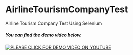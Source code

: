 # AirlineTourismCompanyTest
Airline Tourism Company Test Using Selenium

##### You can find the demo video below.

[![PLEASE CLICK FOR DEMO VIDEO ON YOUTUBE](https://img.youtube.com/vi/9iW_WdJOc7Y&t.jpg)](https://www.youtube.com/watch?v=9iW_WdJOc7Y&t)
